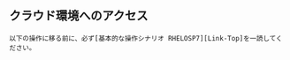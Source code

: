 ## クラウド環境へのアクセス

```
以下の操作に移る前に、必ず[基本的な操作シナリオ RHELOSP7][Link-Top]を一読してください。
```
[Link-Top]:[https://github.com/taraki1978/OpenStackBasicScenario/blob/master/kilo/rhelosp/jp/basic-operation.md]
